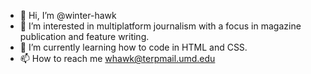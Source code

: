 - 👋 Hi, I’m @winter-hawk
- 👀 I’m interested in multiplatform journalism with a focus in magazine publication and feature writing.
- 🌱 I’m currently learning how to code in HTML and CSS.
- 📫 How to reach me whawk@terpmail.umd.edu

<!---
winter-hawk/winter-hawk is a ✨ special ✨ repository because its `README.md` (this file) appears on your GitHub profile.
You can click the Preview link to take a look at your changes.
--->
